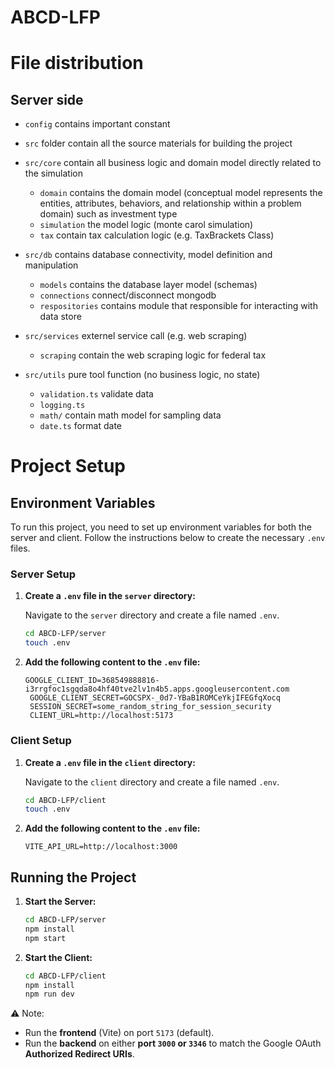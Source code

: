 # ABCD-LFP


# File distribution


## Server side

- `config` contains important constant

- `src` folder contain all the source materials for building the project

- `src/core` contain all business logic and domain model directly related to the simulation
    - `domain` contains the domain model (conceptual model represents the entities, attributes, behaviors, and relationship within a problem domain) such as investment type
    - `simulation` the model logic (monte carol simulation)
    - `tax` contain  tax calculation logic (e.g. TaxBrackets Class)

- `src/db` contains database connectivity, model definition and manipulation
    - `models` contains the database layer model (schemas)
    - `connections` connect/disconnect mongodb
    - `respositories` contains module that responsible for interacting with data store

- `src/services` externel service call (e.g. web scraping)
    - `scraping` contain the web scraping logic for federal tax

-  `src/utils` pure tool function (no business logic, no state)
    - `validation.ts` validate data
    - `logging.ts`
    - `math/` contain math model for sampling data
    - `date.ts` format date

# Project Setup

## Environment Variables

To run this project, you need to set up environment variables for both the server and client. Follow the instructions below to create the necessary `.env` files.

### Server Setup

1. **Create a `.env` file in the `server` directory:**

   Navigate to the `server` directory and create a file named `.env`.

   ```bash
   cd ABCD-LFP/server
   touch .env
   ```

2. **Add the following content to the `.env` file:**

   ```plaintext
   GOOGLE_CLIENT_ID=368549888816-i3rrgfoc1sgqda8o4hf40tve2lv1n4b5.apps.googleusercontent.com
    GOOGLE_CLIENT_SECRET=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
    SESSION_SECRET=some_random_string_for_session_security
    CLIENT_URL=http://localhost:5173

   ```


### Client Setup

1. **Create a `.env` file in the `client` directory:**

   Navigate to the `client` directory and create a file named `.env`.

   ```bash
   cd ABCD-LFP/client
   touch .env
   ```

2. **Add the following content to the `.env` file:**

   ```plaintext
   VITE_API_URL=http://localhost:3000
   ```

## Running the Project

1. **Start the Server:**

   ```bash
   cd ABCD-LFP/server
   npm install
   npm start
   ```

2. **Start the Client:**

   ```bash
   cd ABCD-LFP/client
   npm install
   npm run dev
   ```
⚠️ Note:
- Run the **frontend** (Vite) on port `5173` (default).
- Run the **backend** on either **port `3000` or `3346`** to match the Google OAuth **Authorized Redirect URIs**.

